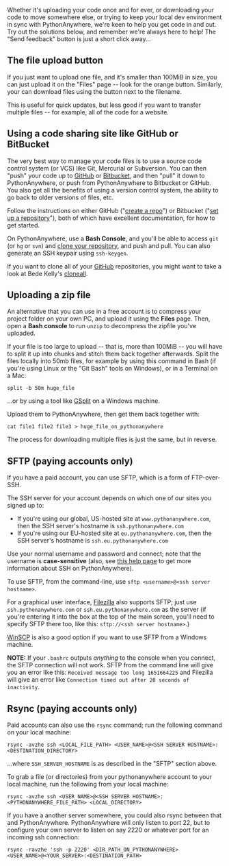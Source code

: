 <!--
.. title: How to get your code in and out of PythonAnywhere
.. slug: UploadingAndDownloadingFiles
.. date: 2015-05-13 14:35:28 UTC+01:00
.. tags:
.. category:
.. link:
.. description:
.. type: text
-->

Whether it's uploading your code once and for ever, or downloading your code to
move somewhere else, or trying to keep your local dev environment in sync with
PythonAnywhere, we're keen to help you get code in and out. Try out the
solutions below, and remember we're always here to help! The "Send feedback"
button is just a short click away...


## The file upload button

If you just want to upload one file, and it's smaller than 100MiB in size, you
can just upload it on the "Files" page -- look for the orange button.   Similarly,
your can download files using the button next to the filename.

This is useful for quick updates, but less good if you want to transfer multiple files
-- for example, all of the code for a website.


## Using a code sharing site like GitHub or BitBucket

The very best way to manage your code files is to use a source code control system (or VCS) like Git,
Mercurial or Subversion. You can then "push" your code up to
[GitHub](https://github.com/) or [Bitbucket](https://bitbucket.org/), and then
"pull" it down to PythonAnywhere, or push from PythonAnywhere to Bitbucket or
GitHub. You also get all the benefits of using a version
control system, the ability to go back to older versions of files, etc.

Follow the instructions on either GitHub ("[create a
repo](https://help.github.com/articles/create-a-repo)") or Bitbucket
("[set up a repository](https://confluence.atlassian.com/get-started-with-bitbucket/set-up-a-repository-861178557.html)"), both
of which have excellent documentation, for how to get started.

On PythonAnywhere, use a **Bash Console**, and you'll be able to access `git`
(or `hg` or `svn`) and [clone your repository](/pages/ExternalVCS), and push
and pull. You can also generate an SSH keypair using `ssh-keygen`.

If you want to clone all of your [GitHub](//www.github.com/) repositories, you
might want to take a look at Bede Kelly's
[cloneall](https://asciinema.org/a/10136).


## Uploading a zip file

An alternative that you can use in a free account is to compress your project folder on your own PC, and upload
it using the **Files** page. Then, open a **Bash console** to run `unzip` to
decompress the zipfile you've uploaded.

If your file is too large to upload -- that is, more than 100MiB -- you will have to split it up into
chunks and stitch them back together afterwards. Split the files locally into
50mb files, for example by using this command in Bash (if you're using Linux
or the "Git Bash" tools on Windows), or in a Terminal on a Mac:

    split -b 50m huge_file

...or by using a tool like [GSplit](https://www.gdgsoft.com/gsplit) on a Windows
machine.

Upload them to PythonAnywhere, then get them back together with:

    cat file1 file2 file3 > huge_file_on_pythonanywhere

The process for downloading multiple files is just the same, but in reverse.


## SFTP (paying accounts only)

If you have a paid account, you can use SFTP, which is a form of FTP-over-SSH.

The SSH server for your account depends on which one of our sites you signed up
to:

* If you're using our global, US-hosted site at `www.pythonanywhere.com`, then the
  SSH server's hostname is `ssh.pythonanywhere.com`
* If you're using our EU-hosted site at `eu.pythonanywhere.com`, then the
  SSH server's hostname is `ssh.eu.pythonanywhere.com`

Use your normal username and password and connect; note that the username
is **case-sensitive** (also, see [this help page](/pages/SSHAccess) to get more information about SSH on PythonAnywhere).

To use SFTP, from the command-line, use `sftp <username>@<ssh server hostname>`.

For a graphical user interface, [Filezilla](https://filezilla-project.org/) also supports SFTP; just use `ssh.pythonanywhere.com` or `ssh.eu.pythonanywhere.com` as the server
(if you're entering it into the box at the top of the main screen, you'll need
to specify SFTP there too, like this: `sftp://<ssh server hostname>`.)

[WinSCP](https://winscp.net/eng/index.php) is also a good option if you want to
use SFTP from a Windows machine.

**NOTE:** If your `.bashrc` outputs *anything* to the console when you connect,
the SFTP connection will not work. SFTP from the command line will give you an
error like this: `Received message too long 1651664225` and Filezilla will give
an error like `Connection timed out after 20 seconds of inactivity`.


## Rsync (paying accounts only)

Paid accounts can also use the `rsync` command; run the following command on your local machine:

    rsync -avzhe ssh <LOCAL_FILE_PATH> <USER_NAME>@<SSH SERVER HOSTNAME>:<DESTINATION_DIRECTORY>

...where `SSH_SERVER_HOSTNAME` is as described in the "SFTP" section above.

To grab a file (or directories) from your pythonanywhere account to your local
machine, run the following from your local machine:

    rsync -avzhe ssh <USER_NAME>@<SSH SERVER HOSTNAME>:<PYTHONANYWHERE_FILE_PATH> <LOCAL_DIRECTORY>

If you have a another server somewhere, you could also rsync between that and
PythonAnywhere. PythonAnywhere will only listen to port 22, but to configure
your own server to listen on say 2220 or whatever port for an incoming ssh
connection:

    rsync -ravzhe 'ssh -p 2220' <DIR_PATH_ON_PYTHONANYWHERE> <USER_NAME>@<YOUR_SERVER>:<DESTINATION_PATH>
